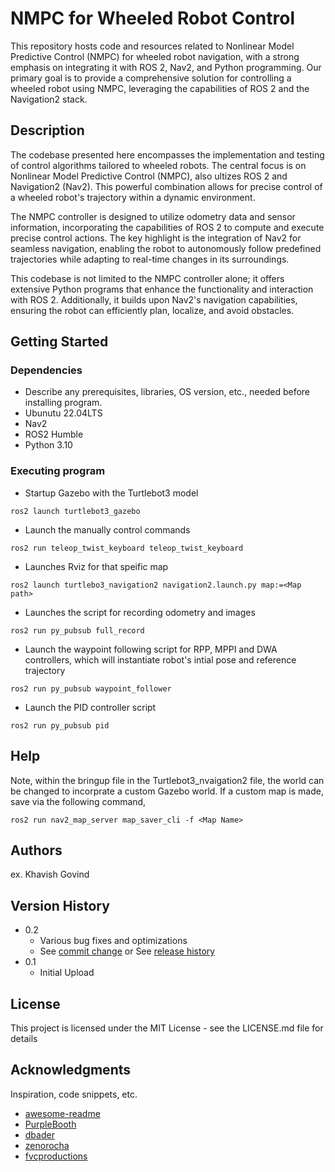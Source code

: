 # NMPC for Wheeled Robot Control
This repository hosts code and resources related to Nonlinear Model Predictive Control (NMPC) for wheeled robot navigation, with a strong emphasis on integrating it with ROS 2, Nav2, and Python programming. Our primary goal is to provide a comprehensive solution for controlling a wheeled robot using NMPC, leveraging the capabilities of ROS 2 and the Navigation2 stack.

## Description

The codebase presented here encompasses the implementation and testing of control algorithms tailored to wheeled robots. The central focus is on Nonlinear Model Predictive Control (NMPC), also ultizes ROS 2 and Navigation2 (Nav2). This powerful combination allows for precise control of a wheeled robot's trajectory within a dynamic environment.

The NMPC controller is designed to utilize odometry data and sensor information, incorporating the capabilities of ROS 2 to compute and execute precise control actions. The key highlight is the integration of Nav2 for seamless navigation, enabling the robot to autonomously follow predefined trajectories while adapting to real-time changes in its surroundings.

This codebase is not limited to the NMPC controller alone; it offers extensive Python programs that enhance the functionality and interaction with ROS 2. Additionally, it builds upon Nav2's navigation capabilities, ensuring the robot can efficiently plan, localize, and avoid obstacles.

## Getting Started

### Dependencies

* Describe any prerequisites, libraries, OS version, etc., needed before installing program.
* Ubunutu 22.04LTS
* Nav2
* ROS2 Humble
* Python 3.10

### Executing program
* Startup Gazebo with the Turtlebot3 model
```
ros2 launch turtlebot3_gazebo
```
* Launch the manually control commands
```
ros2 run teleop_twist_keyboard teleop_twist_keyboard
```
* Launches Rviz for that speific map
```
ros2 launch turtlebo3_navigation2 navigation2.launch.py map:=<Map path>
```
* Launches the script for recording odometry and images
```
ros2 run py_pubsub full_record
```
* Launch the waypoint following script for RPP, MPPI and DWA controllers, which will instantiate robot's intial pose and reference trajectory
```
ros2 run py_pubsub waypoint_follower
```
* Launch the PID controller script
```
ros2 run py_pubsub pid
```

## Help

Note, within the bringup file in the Turtlebot3_nvaigation2 file, the world can be changed to incorprate a custom Gazebo world. 
If a custom map is made, save via the following command, 
```
ros2 run nav2_map_server map_saver_cli -f <Map Name>
```

## Authors

ex. Khavish Govind

## Version History

* 0.2
    * Various bug fixes and optimizations
    * See [commit change]() or See [release history]()
* 0.1
    * Initial Upload

## License

This project is licensed under the MIT License - see the LICENSE.md file for details

## Acknowledgments

Inspiration, code snippets, etc.
* [awesome-readme](https://github.com/matiassingers/awesome-readme)
* [PurpleBooth](https://gist.github.com/PurpleBooth/109311bb0361f32d87a2)
* [dbader](https://github.com/dbader/readme-template)
* [zenorocha](https://gist.github.com/zenorocha/4526327)
* [fvcproductions](https://gist.github.com/fvcproductions/1bfc2d4aecb01a834b46)
